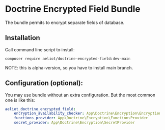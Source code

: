 # Doctrine Encrypted Field Bundle

The bundle permits to encrypt separate fields of database.

## Installation

Call command line script to install:
```shell
composer require aeliot/doctrine-encrypted-field:dev-main
```

NOTE: this is alpha-version, so you have to install main branch.

## Configuration (optional):

You may use bundle without an extra configuration. But the most common one is like this:

```yml
aeliot_doctrine_encrypted_field:
    encryption_availability_checker: App\Doctrine\Encryption\EncryptionAvailabilityChecker
    functions_provider: App\Doctrine\Encryption\FunctionsProvider
    secret_provider: App\Doctrine\Encryption\SecretProvider
```
